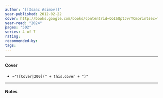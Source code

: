 ```yaml
---
author: "[[Isaac Asimov]]"
year-published: 2012-02-22
cover: http://books.google.com/books/content?id=QoI6QptJvrYC&printsec=frontcover&img=1&zoom=1&edge=curl&source=gbs_api
year-read: "2024"
pages: "502"
series: 4 of 7
rating: 
recommended-by: 
tags:
---
```


---
#### Cover
- `="![Cover|200](" + this.cover + ")"`
---
#### Notes